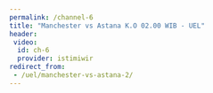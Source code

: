 ```yaml
---
permalink: /channel-6
title: "Manchester vs Astana K.O 02.00 WIB - UEL"
header:
 video:
  id: ch-6
  provider: istimiwir
redirect_from:
 - /uel/manchester-vs-astana-2/
---
```

